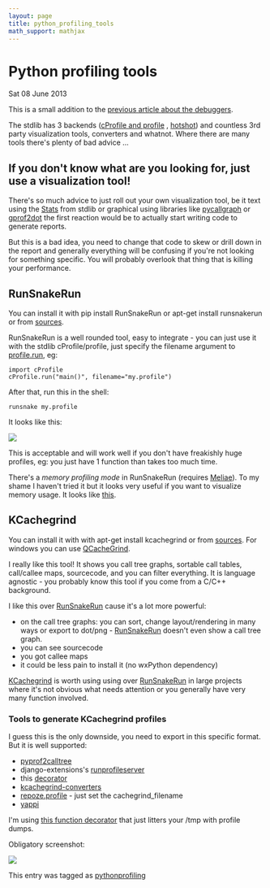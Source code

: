 ```yaml
---
layout: page
title: python_profiling_tools
math_support: mathjax
---
```



# Python profiling tools

 Sat 08 June 2013

This is a small addition to the [previous article about the debuggers](https://blog.ionelmc.ro/2013/06/05/python-debugging-tools/).

The stdlib has 3 backends ([cProfile and profile](http://docs.python.org/2/library/profile.html#module-cProfile) , [hotshot](http://docs.python.org/2/library/hotshot.html)) and countless 3rd party visualization tools, converters and whatnot. Where there are many tools there's plenty of bad advice ...

## If you don't know what are you looking for, just use a visualization tool!

There's so much advice to just roll out your own visualization tool, be it text using the [Stats](http://docs.python.org/2/library/profile.html#the-stats-class) from stdlib or graphical using libraries like [pycallgraph](http://pycallgraph.slowchop.com/) or [gprof2dot](http://code.google.com/p/jrfonseca/wiki/Gprof2Dot) the first reaction would be to actually start writing code to generate reports.

But this is a bad idea, you need to change that code to skew or drill down in the report and generally everything will be confusing if you're not looking for something specific. You will probably overlook that thing that is killing your performance.

## RunSnakeRun

You can install it with pip install RunSnakeRun or apt-get install runsnakerun or from [sources](http://www.vrplumber.com/programming/runsnakerun/).

RunSnakeRun is a well rounded tool, easy to integrate - you can just use it with the stdlib cProfile/profile, just specify the filename argument to [profile.run](http://docs.python.org/2/library/profile.html#profile.run), eg:

```
import cProfile
cProfile.run("main()", filename="my.profile")

```

After that, run this in the shell:

```
runsnake my.profile

```

It looks like this:

![](https://blog.ionelmc.ro/2013/06/08/python-profiling-tools/runsnakerun.png)

This is acceptable and will work well if you don't have freakishly huge profiles, eg: you just have 1 function than takes too much time.

There's a *memory profiling mode* in RunSnakeRun (requires [Meliae](https://launchpad.net/meliae)). To my shame I haven't tried it but it looks very useful if you want to visualize memory usage. It looks like [this](http://www.vrplumber.com/programming/runsnakerun/meliae-sample.png).

## KCachegrind

You can install it with with apt-get install kcachegrind or from [sources](http://kcachegrind.sourceforge.net/html/Download.html). For windows you can use [QCacheGrind](http://sourceforge.net/projects/qcachegrindwin/).

I really like this tool! It shows you call tree graphs, sortable call tables, call/callee maps, sourcecode, and you can filter everything. It is language agnostic - you probably know this tool if you come from a C/C++ background.

I like this over [RunSnakeRun](https://blog.ionelmc.ro/2013/06/08/python-profiling-tools/#runsnakerun) cause it's a lot more powerful:

- on the call tree graphs: you can sort, change layout/rendering in many ways or export to dot/png - [RunSnakeRun](https://blog.ionelmc.ro/2013/06/08/python-profiling-tools/#runsnakerun) doesn't even show a call tree graph.
- you can see sourcecode
- you got callee maps
- it could be less pain to install it (no wxPython dependency)

[KCachegrind](https://blog.ionelmc.ro/2013/06/08/python-profiling-tools/#kcachegrind) is worth using using over [RunSnakeRun](https://blog.ionelmc.ro/2013/06/08/python-profiling-tools/#runsnakerun) in large projects where it's not obvious what needs attention or you generally have very many function involved.

### Tools to generate KCachegrind profiles

I guess this is the only downside, you need to export in this specific format. But it is well supported:

- [pyprof2calltree](https://bitbucket.org/ogrisel/pyprof2calltree)
- django-extensions's [runprofileserver](https://github.com/django-extensions/django-extensions/blob/master/django_extensions/management/commands/runprofileserver.py)
- this [decorator](https://translate.svn.sourceforge.net/svnroot/translate/src/trunk/virtaal/devsupport/profiling.py)
- [kcachegrind-converters](http://packages.debian.org/en/stable/kcachegrind-converters)
- [repoze.profile](http://docs.repoze.org/profile/) - just set the cachegrind_filename
- [yappi](https://pypi.python.org/pypi/yappi/)

I'm using [this function decorator](https://gist.github.com/ionelmc/5735205) that just litters your /tmp with profile dumps.

Obligatory screenshot:

![](https://blog.ionelmc.ro/2013/06/08/python-profiling-tools/kcachegrind.png)

This entry was tagged as [python](https://blog.ionelmc.ro/tag/python/)[profiling](https://blog.ionelmc.ro/tag/profiling/)


